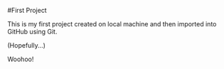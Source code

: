 #First Project

This is my first project created on local machine and then imported into GitHub using Git.

(Hopefully...)

Woohoo!


